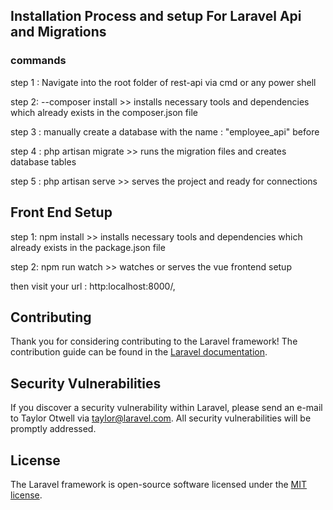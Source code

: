 ## Installation Process and setup For Laravel Api and Migrations
### commands
step 1 : Navigate into the root folder of rest-api via cmd or any power shell 

step 2: --composer install >> installs necessary tools and dependencies which already exists in the composer.json file

step 3 : manually create a database with the name : "employee_api" before 

step 4 : php artisan migrate >> runs the migration files and creates database tables

step 5 : php artisan serve >> serves the project and ready for connections


## Front End Setup
step 1: npm install >> installs necessary tools and dependencies which already exists in the package.json file

step 2: npm run watch >> watches or serves the vue frontend setup

then visit your url : http:localhost:8000/, 


## Contributing

Thank you for considering contributing to the Laravel framework! The contribution guide can be found in the [Laravel documentation](https://laravel.com/docs/contributions).

## Security Vulnerabilities

If you discover a security vulnerability within Laravel, please send an e-mail to Taylor Otwell via [taylor@laravel.com](mailto:taylor@laravel.com). All security vulnerabilities will be promptly addressed.

## License

The Laravel framework is open-source software licensed under the [MIT license](https://opensource.org/licenses/MIT).
